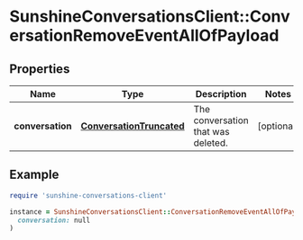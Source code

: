 # SunshineConversationsClient::ConversationRemoveEventAllOfPayload

## Properties

| Name | Type | Description | Notes |
| ---- | ---- | ----------- | ----- |
| **conversation** | [**ConversationTruncated**](ConversationTruncated.md) | The conversation that was deleted. | [optional] |

## Example

```ruby
require 'sunshine-conversations-client'

instance = SunshineConversationsClient::ConversationRemoveEventAllOfPayload.new(
  conversation: null
)
```

